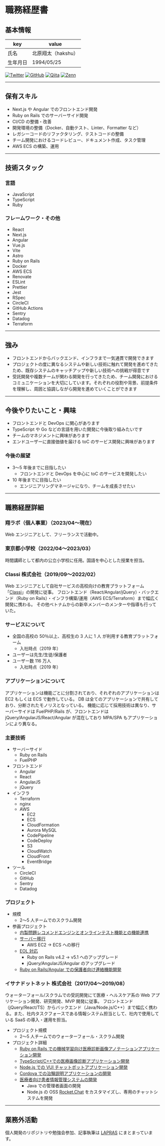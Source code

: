 # 職務経歴書

## 基本情報

| key      | value              |
| -------- | ------------------ |
| 氏名     | 北原翔太（hakshu） |
| 生年月日 | 1994/05/25         |

<p>
  <a href="https://twitter.com/hakshu25"><img src='https://img.shields.io/twitter/url?url=https%3A%2F%2Ftwitter.com%2Fhakshu25&label=%40hakshu25' alt='Twitter'/></a>
  <a href="https://github.com/hakshu25"><img src='https://img.shields.io/badge/hakshu25--lightgrey.svg?style=social&logo=github' alt='GitHub'/></a>
  <a href="https://qiita.com/hakshu"><img src='https://img.shields.io/badge/hakshu--lightgrey.svg?style=social&logo=qiita' alt='Qiita'/></a>
  <a href="https://zenn.dev/hakshu"><img src='https://img.shields.io/badge/hakshu--lightgrey.svg?style=social&logo=zenn' alt='Zenn'/></a>
</p>

---

## 保有スキル

- Next.js や Angular でのフロントエンド開発
- Ruby on Rails でのサーバーサイド開発
- CI/CD の整備・改善
- 開発環境の整備（Docker、自動テスト、Linter、Formatter など）
- レガシーコードのリファクタリング、テストコードの整備
- チーム開発におけるコードレビュー、ドキュメント作成、タスク管理
- AWS ECS の構築、運用

---

## 技術スタック

### 言語

- JavaScript
- TypeScript
- Ruby

### フレームワーク・その他

- React
- Next.js
- Angular
- Vue.js
- Vite
- Astro
- Ruby on Rails
- Docker
- AWS ECS
- Renovate
- ESLint
- Prettier
- Jest
- RSpec
- CircleCI
- GitHub Actions
- Sentry
- Datadog
- Terraform

---

## 強み

- フロントエンドからバックエンド、インフラまで一気通貫で開発できます
- プロジェクトの度に異なるシステムや新しい技術に触れて開発を進めてきたため、既存システムのキャッチアップや新しい技術への挑戦が得意です
- 受託開発や複数チームが関わる開発を行ってきたため、チーム開発におけるコミュニケーションを大切にしています。それぞれの役割や背景、前提条件を理解し、周囲と協調しながら開発を進めていくことができます

---

## 今後やりたいこと・興味

- フロントエンドと DevOps に関心があります
- TypeScript や Go などの言語を用いた開発に今後取り組みたいです
- チームのマネジメントに興味があります
- エンドユーザーに直接価値を届ける toC のサービス開発に興味があります

### 今後の展望

- 3〜5 年後までに目指したい
  - フロントエンドと DevOps を中心に toC のサービスを開発したい
- 10 年後までに目指したい
  - エンジニアリングマネージャになり、チームを成長させたい

---

## 職務経歴詳細

### 翔ラボ（個人事業）（2023/04〜現在）

Web エンジニアとして、フリーランスで活動中。

### 東京都小学校（2022/04〜2023/03）

時間講師として都内の公立小学校に任用。国語を中心とした授業を担当。

### Classi 株式会社（2019/09〜2022/02）

Web エンジニアとして自社サービスの高校向けの教育プラットフォーム「[Classi](https://classi.jp/)」の開発に従事。
フロントエンド（React/Angular/jQuery）・バックエンド（Ruby on Rails）・インフラ構築/運用（AWS ECS/Terraform）まで幅広く開発に携わる。
その他ベトナムからの新卒メンバーのメンターや指導も行っていた。

### サービスについて

- 全国の高校の 50％以上、高校生の 3 人に 1 人 が利用する教育プラットフォーム
  - 入社時点（2019 年）
- ユーザーは先生/生徒/保護者
- ユーザー数 116 万人
  - 入社時点（2019 年）

### アプリケーションについて

アプリケーションは機能ごとに分割されており、それぞれのアプリケーションは EC2 もしくは ECS で動作している。
DB は全てのアプリケーションで共有しており、分断されたモノリスとなっている。
機能に応じて採用技術は異なり、サーバーサイドは FuelPHP/Rails が、フロントエンドは jQuery/AngularJS/React/Angular が混在しており MPA/SPA もアプリケーションにより異なる。

### 主要技術

- サーバーサイド
  - Ruby on Rails
  - FuelPHP
- フロントエンド
  - Angular
  - React
  - AngularJS
  - jQuery
- インフラ
  - Terraform
  - nginx
  - AWS
    - EC2
    - ECS
    - CloudFormation
    - Aurora MySQL
    - CodePipeline
    - CodeDeploy
    - S3
    - CloudWatch
    - CloudFront
    - EventBridge
- ツール
  - CircleCI
  - GitHub
  - Sentry
  - Datadog

### プロジェクト

- 規模
  - 2〜5 人チームでのスクラム開発
- 参画プロジェクト
  - [内製問題レコメンドエンジンとオンラインテスト機能との機能連携](career/classi/about.md#内製問題レコメンドエンジンとオンラインテスト機能との機能連携-202010-202202)
  - [サーバー移行](career/classi/about.md#サーバー移行-202006-202010)
    - AWS EC2 → ECS への移行
  - [EOL 対応](career/classi/about.md#EOL-対応-202004-202009)
    - Ruby on Rails v4.2 → v5.1 へのアップグレード
    - jQuery/AngularJS/Angular のアップグレード
  - [Ruby on Rails/Angular での保護者向け連絡機能開発](career/classi/about.md#保護者向け連絡機能開発-201909-202004)

### イサナドットネット 株式会社（2017/04〜2019/08）

ウォーターフォール/スクラムでの受託開発にて医療・ヘルスケア系の Web アプリケーション開発、研究開発、MVP 開発に従事。
フロントエンド（jQuery/React/TS）からバックエンド（Java/Node.js/C++）まで幅広く携わる。また、社内タスクフォースである情報システム担当として、社内で使用している SaaS の導入・運用を担当。

- プロジェクト規模
  - 2〜5 人チームでのウォーターフォール・スクラム開発
- プロジェクト詳細
  - [Ruby on Rails での機械学習向け医療診断画像アノテーションアプリケーション開発](career/isana/about.md#機械学習向け医療診断画像アノテーションアプリケーション-201903-201908)
  - [TypeScript/C++での医療画像診断アプリケーション開発](career/isana/about.md#医療画像診断アプリケーション開発-201808-201903)
  - [Node.js での VUI チャットボットアプリケーション開発](career/isana/about.md#VUI-チャットボットアプリケーション開発-201803-09)
  - [Cordova での治験説明アプリケーションの開発](career/isana/about.md#治験説明アプリケーション-201711-201802)
  - [医療者向け患者情報管理システムの開発](career/isana/about.md#医療者向け患者情報管理システムの開発-201704-201803)
    - Java での管理者画面の開発
    - Node.js の OSS [Rocket.Chat](https://www.rocket.chat/) をカスタマイズし、専用のチャットシステムを開発

---

## 業務外活動

個人開発のリポジトリや勉強会参加、記事執筆は [LAPRAS](https://lapras.com/public/WBVHFUW) にまとまっています。
